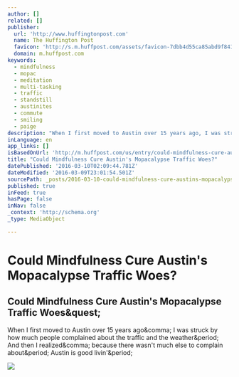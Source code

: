 ```yaml
---
author: []
related: []
publisher:
  url: 'http://www.huffingtonpost.com'
  name: The Huffington Post
  favicon: 'http://s.m.huffpost.com/assets/favicon-7dbb4d55ca85abd9f84197a1c3525e38.ico'
  domain: m.huffpost.com
keywords:
  - mindfulness
  - mopac
  - meditation
  - multi-tasking
  - traffic
  - standstill
  - austinites
  - commute
  - smiling
  - paige
description: "When I first moved to Austin over 15 years ago, I was struck by how much people complained about the traffic and the weather. And then I realized, because there wasn't much else to complain about. Austin is good livin'."
inLanguage: en
app_links: []
isBasedOnUrl: 'http://m.huffpost.com/us/entry/could-mindfulness-cure-au_b_9395692.html'
title: "Could Mindfulness Cure Austin's Mopacalypse Traffic Woes?"
datePublished: '2016-03-10T02:09:44.781Z'
dateModified: '2016-03-09T23:01:54.501Z'
sourcePath: _posts/2016-03-10-could-mindfulness-cure-austins-mopacalypse-traffic-woes.md
published: true
inFeed: true
hasPage: false
inNav: false
_context: 'http://schema.org'
_type: MediaObject

---
```

# Could Mindfulness Cure Austin's Mopacalypse Traffic Woes?

<article style=""><h1>Could Mindfulness Cure Austin's Mopacalypse Traffic Woes&amp;quest;</h1><p>When I first moved to Austin over 15 years ago&amp;comma; I was struck by how much people complained about the traffic and the weather&amp;period; And then I realized&amp;comma; because there wasn't much else to complain about&amp;period; Austin is good livin'&amp;period;</p><img src="http://i.huffpost.com/gen/3337804/images/n-DEFAULT-628x314.jpg" /></article>